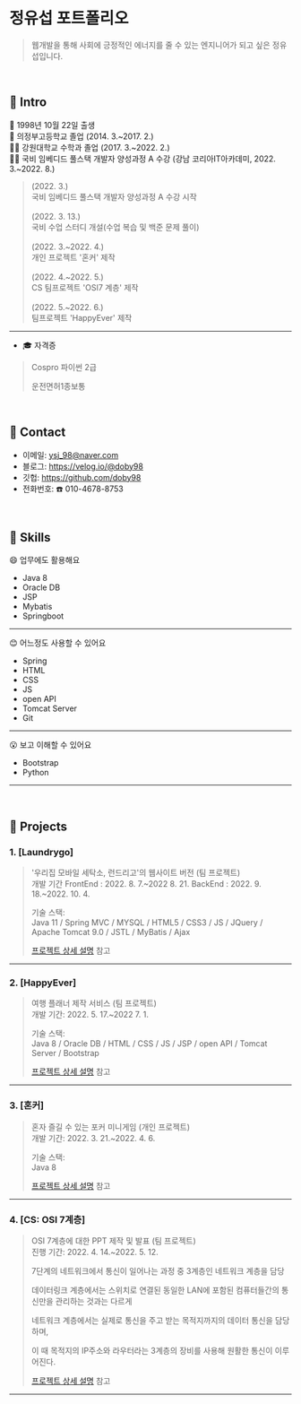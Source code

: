 # 정유섭 포트폴리오
>웹개발을 통해 사회에 긍정적인 에너지를 줄 수 있는 엔지니어가 되고 싶은 정유섭입니다.</br>
>
</br>

## :pushpin: Intro
:baby: 1998년 10월 22일 출생</br>
:school: 의정부고등학교 졸업
(2014. 3.~2017. 2.)</br>
👨‍🎓 강원대학교 수학과 졸업
(2017. 3.~2022. 2.)</br>
👨‍💻 국비 임베디드 풀스택 개발자 양성과정 A 수강
(강남 코리아IT아카데미, 2022. 3.~2022. 8.)</br>

>(2022. 3.) </br>
>국비 임베디드 풀스택 개발자 양성과정 A 수강 시작</br></br>
>(2022. 3. 13.) </br>
>국비 수업 스터디 개설(수업 복습 및 백준 문제 풀이)</br></br>
>(2022. 3.~2022. 4.) </br>
>개인 프로젝트 '혼커' 제작</br></br>
>(2022. 4.~2022. 5.) </br>
>CS 팀프로젝트 'OSI7 계층' 제작</br></br>
>(2022. 5.~2022. 6.) </br>
>팀프로젝트 'HappyEver' 제작

<hr>

- :mortar_board: 자격증
> Cospro 파이썬 2급
> 
> 운전면허1종보통

</br>

## :pushpin: Contact
- 이메일: ysj_98@naver.com
- 블로그: https://velog.io/@doby98
- 깃헙: https://github.com/doby98
- 전화번호: :phone: 010-4678-8753

</br>

## :pushpin: Skills

:smile: 업무에도 활용해요 
- Java 8
- Oracle DB
- JSP
- Mybatis
- Springboot

<hr>

:blush: 어느정도 사용할 수 있어요
- Spring
- HTML
- CSS
- JS
- open API
- Tomcat Server
- Git

<hr>

:open_mouth: 보고 이해할 수 있어요
- Bootstrap
- Python

<hr>

</br>

## :pushpin: Projects

### 1. [Laundrygo]
>'우리집 모바일 세탁소, 런드리고'의 웹사이트 버전 (팀 프로젝트)  
>개발 기간 
>FrontEnd : 2022. 8. 7.~2022 8. 21. 
>BackEnd : 2022. 9. 18.~2022. 10. 4.  
>  
>기술 스택:  
>Java 11 / Spring MVC / MYSQL / HTML5 / CSS3 / JS / JQuery / Apache Tomcat 9.0 / JSTL / MyBatis / Ajax   
>  
>[프로젝트 상세 설명](https://github.com/doby98/Laundrygo_project) 참고

---

### 2. [HappyEver]
>여행 플래너 제작 서비스 (팀 프로젝트)  
>개발 기간: 2022. 5. 17.~2022 7. 1.  
>  
>기술 스택:  
>Java 8 / Oracle DB / HTML / CSS / JS / JSP / open API / Tomcat Server / Bootstrap  
>  
>[프로젝트 상세 설명](https://github.com/doby98/HappyEver) 참고

---

### 3. [혼커]
>혼자 즐길 수 있는 포커 미니게임 (개인 프로젝트)  
>개발 기간: 2022. 3. 21.~2022. 4. 6.  
>  
>기술 스택:  
>Java 8 
>
>[프로젝트 상세 설명](https://github.com/doby98/Honker) 참고

---

### 4. [CS: OSI 7계층]
>OSI 7계층에 대한 PPT 제작 및 발표 (팀 프로젝트)<br>
>진행 기간: 2022. 4. 14.~2022. 5. 12.
>
>7단계의 네트워크에서 통신이 일어나는 과정 중 3계층인 네트워크 계층을 담당
>
>데이터링크 계층에서는 스위치로 연결된 동일한 LAN에 포함된 컴퓨터들간의 통신만을 관리하는 것과는 다르게
>
>네트워크 계층에서는 실제로 통신을 주고 받는 목적지까지의 데이터 통신을 담당하며,
>
>이 때 목적지의 IP주소와 라우터라는 3계층의 장비를 사용해 원활한 통신이 이루어진다.
>
>[프로젝트 상세 설명](https://github.com/doby98/OSI-7Layer) 참고

---
